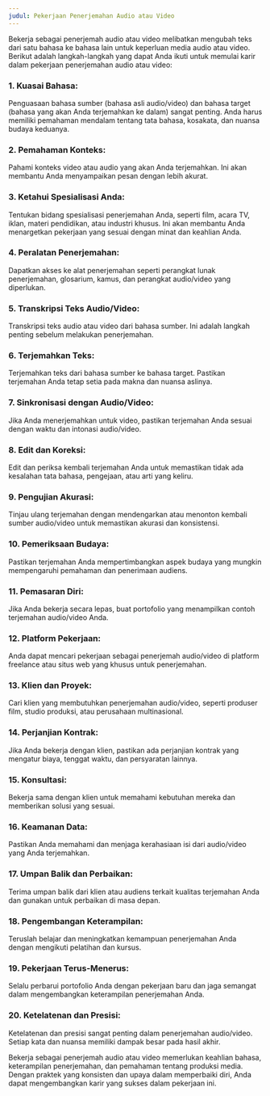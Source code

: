 ```yaml
---
judul: Pekerjaan Penerjemahan Audio atau Video
---
```


Bekerja sebagai penerjemah audio atau video melibatkan mengubah teks dari satu bahasa ke bahasa lain untuk keperluan media audio atau video. Berikut adalah langkah-langkah yang dapat Anda ikuti untuk memulai karir dalam pekerjaan penerjemahan audio atau video:

### 1. **Kuasai Bahasa:**
Penguasaan bahasa sumber (bahasa asli audio/video) dan bahasa target (bahasa yang akan Anda terjemahkan ke dalam) sangat penting. Anda harus memiliki pemahaman mendalam tentang tata bahasa, kosakata, dan nuansa budaya keduanya.

### 2. **Pemahaman Konteks:**
Pahami konteks video atau audio yang akan Anda terjemahkan. Ini akan membantu Anda menyampaikan pesan dengan lebih akurat.

### 3. **Ketahui Spesialisasi Anda:**
Tentukan bidang spesialisasi penerjemahan Anda, seperti film, acara TV, iklan, materi pendidikan, atau industri khusus. Ini akan membantu Anda menargetkan pekerjaan yang sesuai dengan minat dan keahlian Anda.

### 4. **Peralatan Penerjemahan:**
Dapatkan akses ke alat penerjemahan seperti perangkat lunak penerjemahan, glosarium, kamus, dan perangkat audio/video yang diperlukan.

### 5. **Transkripsi Teks Audio/Video:**
Transkripsi teks audio atau video dari bahasa sumber. Ini adalah langkah penting sebelum melakukan penerjemahan.

### 6. **Terjemahkan Teks:**
Terjemahkan teks dari bahasa sumber ke bahasa target. Pastikan terjemahan Anda tetap setia pada makna dan nuansa aslinya.

### 7. **Sinkronisasi dengan Audio/Video:**
Jika Anda menerjemahkan untuk video, pastikan terjemahan Anda sesuai dengan waktu dan intonasi audio/video.

### 8. **Edit dan Koreksi:**
Edit dan periksa kembali terjemahan Anda untuk memastikan tidak ada kesalahan tata bahasa, pengejaan, atau arti yang keliru.

### 9. **Pengujian Akurasi:**
Tinjau ulang terjemahan dengan mendengarkan atau menonton kembali sumber audio/video untuk memastikan akurasi dan konsistensi.

### 10. **Pemeriksaan Budaya:**
Pastikan terjemahan Anda mempertimbangkan aspek budaya yang mungkin mempengaruhi pemahaman dan penerimaan audiens.

### 11. **Pemasaran Diri:**
Jika Anda bekerja secara lepas, buat portofolio yang menampilkan contoh terjemahan audio/video Anda.

### 12. **Platform Pekerjaan:**
Anda dapat mencari pekerjaan sebagai penerjemah audio/video di platform freelance atau situs web yang khusus untuk penerjemahan.

### 13. **Klien dan Proyek:**
Cari klien yang membutuhkan penerjemahan audio/video, seperti produser film, studio produksi, atau perusahaan multinasional.

### 14. **Perjanjian Kontrak:**
Jika Anda bekerja dengan klien, pastikan ada perjanjian kontrak yang mengatur biaya, tenggat waktu, dan persyaratan lainnya.

### 15. **Konsultasi:**
Bekerja sama dengan klien untuk memahami kebutuhan mereka dan memberikan solusi yang sesuai.

### 16. **Keamanan Data:**
Pastikan Anda memahami dan menjaga kerahasiaan isi dari audio/video yang Anda terjemahkan.

### 17. **Umpan Balik dan Perbaikan:**
Terima umpan balik dari klien atau audiens terkait kualitas terjemahan Anda dan gunakan untuk perbaikan di masa depan.

### 18. **Pengembangan Keterampilan:**
Teruslah belajar dan meningkatkan kemampuan penerjemahan Anda dengan mengikuti pelatihan dan kursus.

### 19. **Pekerjaan Terus-Menerus:**
Selalu perbarui portofolio Anda dengan pekerjaan baru dan jaga semangat dalam mengembangkan keterampilan penerjemahan Anda.

### 20. **Ketelatenan dan Presisi:**
Ketelatenan dan presisi sangat penting dalam penerjemahan audio/video. Setiap kata dan nuansa memiliki dampak besar pada hasil akhir.

Bekerja sebagai penerjemah audio atau video memerlukan keahlian bahasa, keterampilan penerjemahan, dan pemahaman tentang produksi media. Dengan praktek yang konsisten dan upaya dalam memperbaiki diri, Anda dapat mengembangkan karir yang sukses dalam pekerjaan ini.